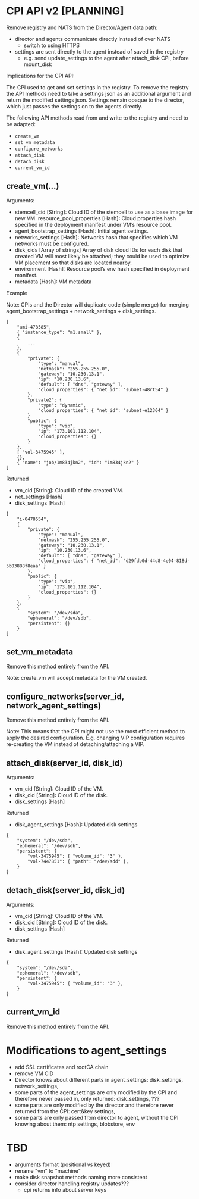 # CPI API v2 [PLANNING]

Remove registry and NATS from the Director/Agent data path:

- director and agents communicate directly instead of over NATS
  - switch to using HTTPS
- settings are sent directly to the agent instead of saved in the registry
  - e.g. send update_settings to the agent after attach_disk CPI, before mount_disk

Implications for the CPI API:

The CPI used to get and set settings in the registry. To remove the registry the API methods need to take a settings json as an additional argument and return the modified settings json. Settings remain opaque to the director, which just passes the settings on to the agents directly.

The following API methods read from and write to the registry and need to be adapted:

- `create_vm`
- `set_vm_metadata`
- `configure_networks`
- `attach_disk`
- `detach_disk`
- `current_vm_id`

## create_vm(...)

Arguments:

- stemcell_cid [String]: Cloud ID of the stemcell to use as a base image for new VM.
resource_pool_properties [Hash]: Cloud properties hash specified in the deployment manifest under VM’s resource pool.
- agent_bootstrap_settings [Hash]: Initial agent settings.
- networks_settings [Hash]: Networks hash that specifies which VM networks must be configured.
- disk_cids [Array of strings] Array of disk cloud IDs for each disk that created VM will most likely be attached; they could be used to optimize VM placement so that disks are located nearby.
- environment [Hash]: Resource pool’s env hash specified in deployment manifest.
- metadata [Hash]: VM metadata

Example

Note: CPIs and the Director will duplicate code (simple merge) for merging agent_bootstrap_settings + network_settings + disk_settings.

```
[
    "ami-478585",
    { "instance_type": "m1.small" },
    {
        ...
    },
    {
        "private": {
            "type": "manual",
            "netmask": "255.255.255.0",
            "gateway": "10.230.13.1",
            "ip": "10.230.13.6",
            "default": [ "dns", "gateway" ],
            "cloud_properties": { "net_id": "subnet-48rt54" }
        },
        "private2": {
            "type": "dynamic",
            "cloud_properties": { "net_id": "subnet-e12364" }
        }
        "public": {
            "type": "vip",
            "ip": "173.101.112.104",
            "cloud_properties": {}
        }
    },
    [ "vol-3475945" ],
    {},
    { "name": "job/1m834jkn2", "id": "1m834jkn2" }
]
```

Returned

- vm_cid [String]: Cloud ID of the created VM.
- net_settings [Hash]
- disk_settings [Hash]

```
[
	"i-0478554",
	{
        "private": {
            "type": "manual",
            "netmask": "255.255.255.0",
            "gateway": "10.230.13.1",
            "ip": "10.230.13.6",
            "default": [ "dns", "gateway" ],
            "cloud_properties": { "net_id": "d29fdb0d-44d8-4e04-818d-5b03888f8eaa" }
        },
        "public": {
            "type": "vip",
            "ip": "173.101.112.104",
            "cloud_properties": {}
        }
    },
	{
        "system": "/dev/sda",
        "ephemeral": "/dev/sdb",
        "persistent": {}
    }
]
```

## set_vm_metadata

Remove this method entirely from the API.

Note: create_vm will accept metadata for the VM created.

## configure_networks(server_id, network_agent_settings)

Remove this method entirely from the API.

Note: This means that the CPI might not use the most efficient method to apply the desired configuration. E.g. changing VIP configuration requires re-creating the VM instead of detaching/attaching a VIP.

## attach_disk(server_id, disk_id)

Arguments:

- vm_cid [String]: Cloud ID of the VM.
- disk_cid [String]: Cloud ID of the disk.
- disk_settings [Hash]

Returned

- disk_agent_settings [Hash]: Updated disk settings

```
{
	"system": "/dev/sda",
	"ephemeral": "/dev/sdb",
	"persistent": {
	    "vol-3475945": { "volume_id": "3" },
	    "vol-7447851": { "path": "/dev/sdd" },
	}
}
```


## detach_disk(server_id, disk_id)

Arguments:

- vm_cid [String]: Cloud ID of the VM.
- disk_cid [String]: Cloud ID of the disk.
- disk_settings [Hash]

Returned

- disk_agent_settings [Hash]: Updated disk settings

```
{
	"system": "/dev/sda",
	"ephemeral": "/dev/sdb",
	"persistent": {
	    "vol-3475945": { "volume_id": "3" },
	}
}
```

## current_vm_id

Remove this method entirely from the API.

# Modifications to agent_settings

- add SSL certificates and rootCA chain
- remove VM CID
- Director knows about different parts in agent_settings: disk_settings, network_settings,
- some parts of the agent_settings are only modified by the CPI and therefore never passed in, only returned: disk_settings, ???
- some parts are only modified by the director and therefore never returned from the CPI: cert&key settings,
- some parts are only passed from director to agent, without the CPI knowing about them: ntp settings, blobstore, env

# TBD

- arguments format (positional vs keyed)
- rename "vm" to "machine"
- make disk snapshot methods naming more consistent
- consider director handling registry updates???
  - cpi returns info about server keys
